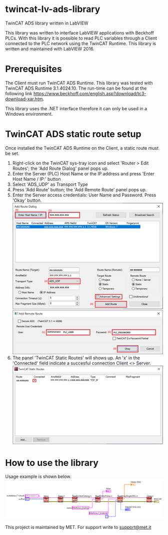 # twincat-lv-ads-library
TwinCAT ADS library written in LabVIEW

This library was written to interface LabVIEW applications with Beckhoff PLCs. With this library it is possible to read PLC variables through a Client connected to the PLC network using the TwinCAT Runtime.
This library is written and maintained with LabVIEW 2016.

# Prerequisites
The Client must run TwinCAT ADS Runtime. This library was tested with TwinCAT ADS Runtime 3.1.4024.10. The run-time can be found at the following link https://www.beckhoff.com/english.asp?download/tc3-download-xar.htm.

This library uses the .NET interface therefore it can only be used in a Windows environment.

# TwinCAT ADS static route setup
Once installed the TwinCAT ADS Runtime on the Client, a static route must be set.

1. Right-click on the TwinCAT sys-tray icon and select 'Router > Edit Routes'; the 'Add Route Dialog' panel pops up.
2. Enter the Server (PLC) Host Name or the IP address and press 'Enter Host Name / IP:' button
3. Select 'ADS_UDP' as Transport Type
4. Press 'Add Route' button; the 'Add Remote Route' panel pops up.
5. Enter the Server access credentials: User Name and Password. Press 'Okay' button.
![Step4](Pictures/1_AddRouteDialog.PNG?raw=true "Step 4")
![Step5](Pictures/2_AddRemoteRoute.PNG?raw=true "Step 5")
6. The panel 'TwinCAT Static Routes' will shows up. An 'x' in the 'Connected' field indicate a succesful connection Client <> Server.
![Step6](Pictures/3_TwinCATStaticRoutesDialog.PNG?raw=true "Step 6")

# How to use the library
Usage example is shown below.
![Example](Pictures/4_LabVIEWExample.PNG?raw=true "LabVIEW Example")

This project is maintained by MET. For support write to [support@met.it]()
